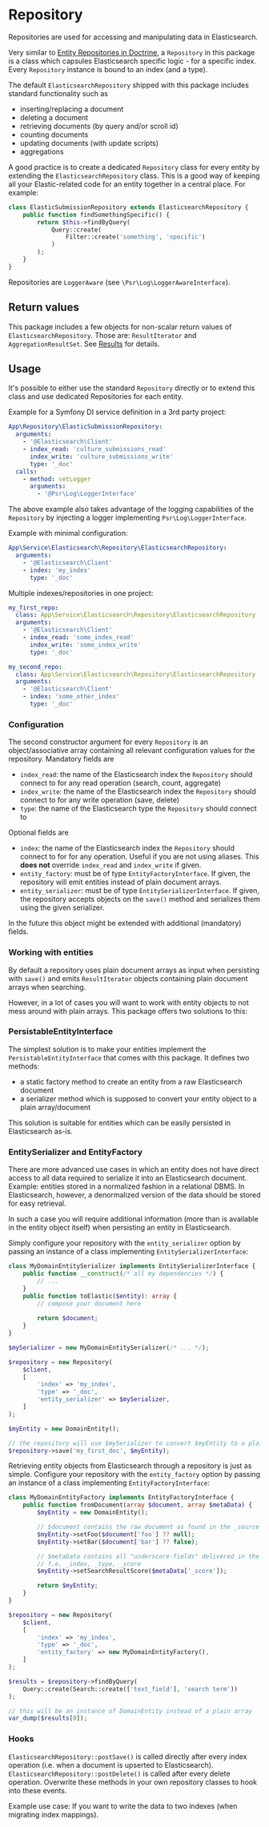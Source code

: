 # Repository
Repositories are used for accessing and manipulating data in Elasticsearch.

Very similar to [Entity Repositories in Doctrine](https://www.doctrine-project.org/projects/doctrine-orm/en/2.6/reference/working-with-objects.html), a `Repository` in this package is a class which capsules Elasticsearch specific logic - for a specific index.
Every `Repository` instance is bound to an index (and a type).

The default `ElasticsearchRepository` shipped with this package includes standard functionality such as
 - inserting/replacing a document
 - deleting a document
 - retrieving documents (by query and/or scroll id)
 - counting documents
 - updating documents (with update scripts)
 - aggregations

A good practice is to create a dedicated `Repository` class for every entity by extending the `ElasticsearchRepository` class. This is a good way of keeping all your Elastic-related code for an entity together in a central place. For example:
```php
class ElasticSubmissionRepository extends ElasticsearchRepository {
    public function findSomethingSpecific() {
        return $this->findByQuery(
            Query::create(
                Filter::create('something', 'specific')
            )
        );
    }
}
``` 

Repositories are `LoggerAware` (see `\Psr\Log\LoggerAwareInterface`).

## Return values
This package includes a few objects for non-scalar return values of `ElasticsearchRepository`. Those are: `ResultIterator` and `AggregationResultSet`. See [Results](RESULTS.md) for details.

## Usage
It's possible to either use the standard `Repository` directly or to extend this class and use dedicated Repositories for each entity.

Example for a Symfony DI service definition in a 3rd party project:
```yaml
App\Repository\ElasticSubmissionRepository:
  arguments:
    - '@Elasticsearch\Client'
    - index_read: 'culture_submissions_read'
      index_write: 'culture_submissions_write'
      type: '_doc'
  calls:
    - method: setLogger
      arguments:
        - '@Psr\Log\LoggerInterface'
```

The above example also takes advantage of the logging capabilities of the `Repository` by injecting a logger implementing `Psr\Log\LoggerInterface`.

Example with minimal configuration:
```yaml
App\Service\Elasticsearch\Repository\ElasticsearchRepository:
  arguments:
    - '@Elasticsearch\Client'
    - index: 'my_index'
      type: '_doc'
```

Multiple indexes/repositories in one project:
```yaml
my_first_repo:
  class: App\Service\Elasticsearch\Repository\ElasticsearchRepository
  arguments:
    - '@Elasticsearch\Client'
    - index_read: 'some_index_read'
      index_write: 'some_index_write'
      type: '_doc'

my_second_repo:
  class: App\Service\Elasticsearch\Repository\ElasticsearchRepository
  arguments:
    - '@Elasticsearch\Client'
    - index: 'some_other_index'
      type: '_doc'
```

### Configuration
The second constructor argument for every `Repository` is an object/associative array containing all relevant configuration values for the repository.
Mandatory fields are
 - `index_read`: the name of the Elasticsearch index the `Repository` should connect to for any read operation (search, count, aggregate)
 - `index_write`: the name of the Elasticsearch index the `Repository` should connect to for any write operation (save, delete)
 - `type`: the name of the Elasticsearch type the `Repository` should connect to

Optional fields are
- `index`: the name of the Elasticsearch index the `Repository` should connect to for for any operation. Useful if you are not using aliases. This **does not** override `index_read` and `index_write` if given.
- `entity_factory`: must be of type `EntityFactoryInterface`. If given, the repository will emit entities instead of plain document arrays.
- `entity_serializer`: must be of type `EntitySerializerInterface`. If given, the repository accepts objects on the `save()` method and serializes them using the given serializer. 

In the future this object might be extended with additional (mandatory) fields.

### Working with entities
By default a repository uses plain document arrays as input when persisting with `save()` and emits `ResultIterator` objects containing plain document arrays when searching.

However, in a lot of cases you will want to work with entity objects to not mess around with plain arrays. This package offers two solutions to this:
### PersistableEntityInterface
The simplest solution is to make your entities implement the `PersistableEntityInterface` that comes with this package. It defines two methods:
 - a static factory method to create an entity from a raw Elasticsearch document
 - a serializer method which is supposed to convert your entity object to a plain array/document

This solution is suitable for entities which can be easily persisted in Elasticsearch as-is.

### EntitySerializer and EntityFactory
There are more advanced use cases in which an entity does not have direct access to all data required to serialize it into an Elasticsearch document. Example: entities stored in a normalized fashion in a relational DBMS. In Elasticsearch, however, a denormalized version of the data should be stored for easy retrieval.

In such a case you will require additional information (more than is available in the entity object itself) when persisting an entity in Elasticsearch.

Simply configure your repository with the `entity_serializer` option by passing an instance of a class implementing `EntitySerializerInterface`:
```php
class MyDomainEntitySerializer implements EntitySerializerInterface {
    public function __construct(/* all my dependencies */) {
        // ...
    }
    public function toElastic($entity): array {
        // compose your document here
    
        return $document;
    }
}

$mySerializer = new MyDomainEntitySerializer(/* ... */);

$repository = new Repository(
    $client,
    [
        'index' => 'my_index',
        'type' => '_doc',
        'entity_serializer' => $mySerializer,
    ]
);

$myEntity = new DomainEntity();

// the repository will use $mySerializer to convert $myEntity to a plain array before persisting it to Elasticsearch
$repository->save('my_first_doc', $myEntity);
```

Retrieving entity objects from Elasticsearch through a repository is just as simple.
Configure your repository with the `entity_factory` option by passing an instance of a class implementing `EntityFactoryInterface`:
```php
class MyDomainEntityFactory implements EntityFactoryInterface {
    public function fromDocument(array $document, array $metaData) {
        $myEntity = new DomainEntity();

        // $document contains the raw document as found in the _source field of the raw Elasticsearch response       
        $myEntity->setFoo($document['foo'] ?? null);
        $myEntity->setBar($document['bar'] ?? false);

        // $metaData contains all "underscore-fields" delivered in the raw Elasticsearch response
        // f.e. _index, _type, _score
        $myEntity->setSearchResultScore($metaData['_score']);

        return $myEntity;
    }
}

$repository = new Repository(
    $client,
    [
        'index' => 'my_index',
        'type' => '_doc',
        'entity_factory' => new MyDomainEntityFactory(),
    ]
);

$results = $repository->findByQuery(
    Query::create(Search::create(['text_field'], 'search term'))
);

// this will be an instance of DomainEntity instead of a plain array
var_dump($results[0]);
```

### Hooks
`ElasticsearchRepository::postSave()` is called directly after every index operation (i.e. when a document is upserted to Elasticsearch). `ElasticsearchRepository::postDelete()` is called after every delete operation.
Overwrite these methods in your own repository classes to hook into these events.


Example use case: If you want to write the data to two indexes (when migrating index mappings). 
